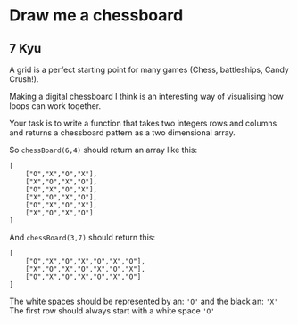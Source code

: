 # Draw me a chessboard
## 7 Kyu

A grid is a perfect starting point for many games (Chess, battleships, Candy Crush!).

Making a digital chessboard I think is an interesting way of visualising how loops can work together.

Your task is to write a function that takes two integers rows and columns and returns a chessboard pattern as a two dimensional array.

So `chessBoard(6,4)` should return an array like this:
```
[
    ["O","X","O","X"],
    ["X","O","X","O"],
    ["O","X","O","X"],
    ["X","O","X","O"],
    ["O","X","O","X"],
    ["X","O","X","O"]
]
```
And `chessBoard(3,7)` should return this:
```
[
    ["O","X","O","X","O","X","O"],
    ["X","O","X","O","X","O","X"],
    ["O","X","O","X","O","X","O"]
]
```
The white spaces should be represented by an: `'O'` and the black an: `'X'`
The first row should always start with a white space `'O'`
